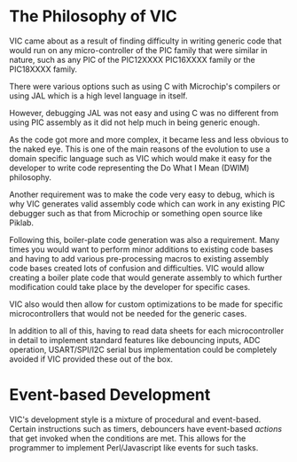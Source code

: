 The Philosophy of VIC
======================

VIC came about as a result of finding difficulty in writing generic code that
would run on any micro-controller of the PIC family that were similar in nature,
such as any PIC of the PIC12XXXX PIC16XXXX family or the PIC18XXXX family.

There were various options such as using C with Microchip's compilers or
using JAL which is a high level language in itself.

However, debugging JAL was not easy and using C was no different from using
PIC assembly as it did not help much in being generic enough.

As the code got more and more complex, it became less and less obvious to the
naked eye. This is one of the main reasons of the evolution to use a domain
specific language such as VIC which would make it easy for the developer to
write code representing the Do What I Mean (DWIM) philosophy.

Another requirement was to make the code very easy to debug, which is why VIC
generates valid assembly code which can work in any existing PIC debugger such
as that from Microchip or something open source like Piklab.

Following this, boiler-plate code generation was also a requirement. Many times
you would want to perform minor additions to existing code bases and having to
add various pre-processing macros to existing assembly code bases created lots
of confusion and difficulties. VIC would allow creating a boiler plate code that
would generate assembly to which further modification could take place by the
developer for specific cases.

VIC also would then allow for custom optimizations to be made for specific
microcontrollers that would not be needed for the generic cases.

In addition to all of this, having to read data sheets for each microcontroller
in detail to implement standard features like debouncing inputs, ADC operation,
USART/SPI/I2C serial bus implementation could be completely avoided if VIC
provided these out of the box.

# Event-based Development

VIC's development style is a mixture of procedural and event-based. Certain
instructions such as timers, debouncers have event-based _actions_ that get
invoked when the conditions are met. This allows for the programmer to implement
Perl/Javascript like events for such tasks.

